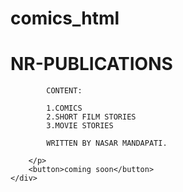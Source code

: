 # comics_html
<!DOCTYPE html>
<html>

<head></head>

<body>
    <div class="card">
        <h1 class="main-heading"> NR-PUBLICATIONS </h1>
        <p class="paragraph">

            CONTENT:

            1.COMICS
            2.SHORT FILM STORIES
            3.MOVIE STORIES

            WRITTEN BY NASAR MANDAPATI.

        </p>
        <button>coming soon</button>
    </div>
</body>

</html>

